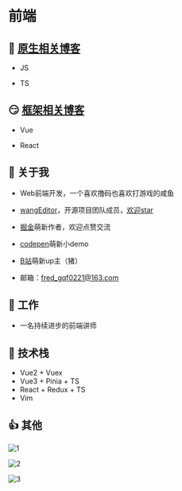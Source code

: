 # 前端

## :rofl: [原生相关博客](./native/JS/字节跳动一面的一道基础题/index.md)

- JS

- TS

## :smirk: [框架相关博客](./framework/vue/手摸手写简易VueRouter3/index.md)

- Vue

- React

<!--
**guqianfeng/guqianfeng** is a ✨ _special_ ✨ repository because its `README.md` (this file) appears on your GitHub profile.

Here are some ideas to get you started:

- 🔭 I’m currently working on ...
- 🌱 I’m currently learning ...
- 👯 I’m looking to collaborate on ...
- 🤔 I’m looking for help with ...
- 💬 Ask me about ...
- 📫 How to reach me: ...
- 😄 Pronouns: ...
- ⚡ Fun fact: ...
-->

## 💬 关于我

- Web前端开发，一个喜欢撸码也喜欢打游戏的咸鱼

- [wangEditor](https://www.wangeditor.com/)，开源项目团队成员，[欢迎star](https://github.com/wangeditor-team/wangEditor/)

- [掘金](https://juejin.cn/user/976022056999944/posts)萌新作者，欢迎点赞交流

- [codepen](https://codepen.io/qianfengg)萌新小demo

- [B站](https://space.bilibili.com/2688063)萌新up主（猪）

- 邮箱：<fred_gqf0221@163.com>

## 🔭 工作

- 一名持续进步的前端讲师

## 🌱 技术栈

- Vue2 + Vuex
- Vue3 + Pinia + TS
- React + Redux + TS
- Vim

## :thumbsup: 其他

![1](https://github-profile-trophy.vercel.app/?username=guqianfeng)

![2](https://github-readme-stats.vercel.app/api/top-langs/?username=guqianfeng&layout=compact)

![3](https://github-readme-stats.vercel.app/api?username=guqianfeng)

